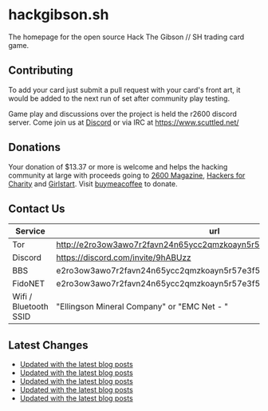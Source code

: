 # hackgibson.sh
The homepage for the open source Hack The Gibson // SH trading card game.


## Contributing

To add your card just submit a pull request with your card's front art, it would be added to the next run of set after community play testing.

Game play and discussions over the project is held the r2600 discord server. Come join us at [Discord](https://discord.com/invite/9hABUzz) or via IRC at https://www.scuttled.net/


## Donations

Your donation of $13.37 or more is welcome and helps the hacking community at large with proceeds going to [2600 Magazine](https://2600.com/), [Hackers for Charity](https://hackersforcharity.org) and [Girlstart](https://girlstart.org).  Visit [buymeacoffee](https://www.buymeacoffee.com/hackgibson.sh) to donate.


## Contact Us

Service | url
-|-
Tor | http://e2ro3ow3awo7r2favn24n65ycc2qmzkoayn5r57e3f56nvjwdcgg32ad.onion
Discord | https://discord.com/invite/9hABUzz
BBS | e2ro3ow3awo7r2favn24n65ycc2qmzkoayn5r57e3f56nvjwdcgg32ad.onion:23
FidoNET | e2ro3ow3awo7r2favn24n65ycc2qmzkoayn5r57e3f56nvjwdcgg32ad.onion:24554
Wifi / Bluetooth SSID | "Ellingson Mineral Company" or "EMC Net - <fidonet address>"

## Latest Changes
<!-- BLOG-POST-LIST:START -->
- [Updated with the latest blog posts](https://github.com/DFW2600/hackgibson.sh/commit/f1cb1b2b27c3abc767f949dd4ea0bae5c41dde3a)
- [Updated with the latest blog posts](https://github.com/DFW2600/hackgibson.sh/commit/c11a7f5f64e85db88c1c46f9f72b510920b498c7)
- [Updated with the latest blog posts](https://github.com/DFW2600/hackgibson.sh/commit/41fafbfe615b150c3bf849a2ca468bbc515efd3c)
- [Updated with the latest blog posts](https://github.com/DFW2600/hackgibson.sh/commit/94c0abd209ee036f1a5a3f3f1c3e95910f4b20c0)
- [Updated with the latest blog posts](https://github.com/DFW2600/hackgibson.sh/commit/fafc301a2bcab8454395f2a809e440e5efb447ee)
<!-- BLOG-POST-LIST:END -->
